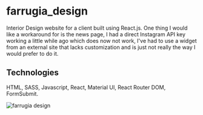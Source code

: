 # farrugia_design

Interior Design website for a client built using React.js. One thing I would like a workaround for is the news page, I had a direct Instagram API key working a little while ago which does now not work, I've had to use a widget from an external site that lacks customization and is just not really the way I would prefer to do it.

## Technologies

HTML, SASS, Javascript, React, Material UI, React Router DOM, FormSubmit.

![farrugia design](https://github.com/maxxjonesyy/farrugia_design/assets/73814371/a952824c-4173-4fd7-91ec-320e29a19018)
